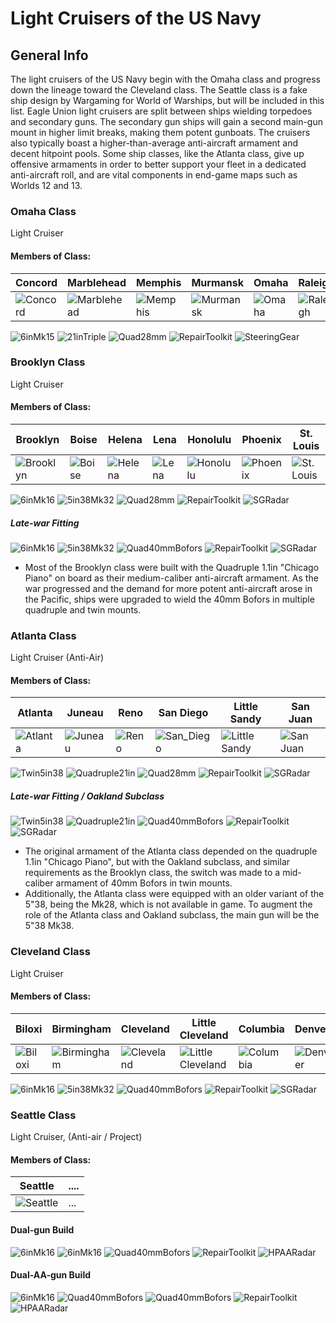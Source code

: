 # Light Cruisers of the US Navy

## General Info

The light cruisers of the US Navy begin with the Omaha class and progress down the lineage toward the Cleveland class. The Seattle class is a fake ship design by Wargaming for World of Warships, but will be included in this list. Eagle Union light cruisers are split between ships wielding torpedoes and secondary guns. The secondary gun ships will gain a second main-gun mount in higher limit breaks, making them potent gunboats. The cruisers also typically boast a higher-than-average anti-aircraft armament and decent hitpoint pools. Some ship classes, like the Atlanta class, give up offensive armaments in order to better support your fleet in a dedicated anti-aircraft roll, and are vital components in end-game maps such as Worlds 12 and 13.

### Omaha Class

Light Cruiser <br/>

#### Members of Class: <br/>
Concord | Marblehead | Memphis | Murmansk | Omaha | Raleigh | Richmond
| ----- | ----- | ----- | ----- | ----- | ----- | ----- |
![Concord](/Icons/Ship/EagleUnion/Concord.png) | ![Marblehead](/Icons/Ship/EagleUnion/Marblehead.png) | ![Memphis](/Icons/Ship/EagleUnion/Memphis.png) | ![Murmansk](/Icons/Ship/EagleUnion/Murmansk.png) | ![Omaha](/Icons/Ship/EagleUnion/Omaha.png) | ![Raleigh](/Icons/Ship/EagleUnion/Raleigh.png) | ![Richmond](/Icons/Ship/EagleUnion/Richmond.png)

![6inMk15](/Icons/Equipment/Guns/CL/Twin6inMk15.png)
![21inTriple](/Icons/Equipment/Torpedo/Surface/21inTripleUSN.png)
![Quad28mm](/Icons/Equipment/AA/Quad1in.png)
![RepairToolkit](/Icons/Equipment/Auxiliary/RepairToolkit.png)
![SteeringGear](/Icons/Equipment/Auxiliary/SteeringGear.png) <br/>

### Brooklyn Class

Light Cruiser <br/>

#### Members of Class: <br/>
Brooklyn | Boise | Helena | Lena | Honolulu | Phoenix | St. Louis
| ----- | ----- | ----- | ----- | ----- | ----- | ----- |
![Brooklyn](/Icons/Ship/EagleUnion/Brooklyn.png) | ![Boise](/Icons/Ship/EagleUnion/Boise.png) | ![Helena](/Icons/Ship/EagleUnion/Helena.png) | ![Lena](/Icons/Ship/EagleUnion/Lena.png) | ![Honolulu](/Icons/Ship/EagleUnion/Honolulu.png) | ![Phoenix](/Icons/Ship/EagleUnion/Phoenix.png) | ![St. Louis](/Icons/Ship/EagleUnion/StLouis.png)

![6inMk16](/Icons/Equipment/Guns/CL/Triple6inMk16Mod1.png)
![5in38Mk32](/Icons/Equipment/Guns/DD/5in38Mk32.png)
![Quad28mm](/Icons/Equipment/AA/Quad1in.png)
![RepairToolkit](/Icons/Equipment/Auxiliary/RepairToolkit.png)
![SGRadar](/Icons/Equipment/Auxiliary/SGRadar.png) <br/>

##### Late-war Fitting  <br/>

![6inMk16](/Icons/Equipment/Guns/CL/Triple6inMk16Mod1.png)
![5in38Mk32](/Icons/Equipment/Guns/DD/5in38Mk32.png)
![Quad40mmBofors](/Icons/Equipment/AA/Quad40mmUSN.png)
![RepairToolkit](/Icons/Equipment/Auxiliary/RepairToolkit.png)
![SGRadar](/Icons/Equipment/Auxiliary/SGRadar.png) <br/>

* Most of the Brooklyn class were built with the Quadruple 1.1in "Chicago Piano" on board as their medium-caliber anti-aircraft armament. As the war progressed and the demand for more potent anti-aircraft arose in the Pacific, ships were upgraded to wield the 40mm Bofors in multiple quadruple and twin mounts.

### Atlanta Class

Light Cruiser (Anti-Air) <br/>

#### Members of Class: <br/>
Atlanta | Juneau | Reno | San Diego | Little Sandy | San Juan
| ----- | ----- | ----- | ----- | ----- | ----- |
![Atlanta](/Icons/Ship/EagleUnion/Atlanta.png) | ![Juneau](/Icons/Ship/EagleUnion/Juneau.png) | ![Reno](/Icons/Ship/EagleUnion/Reno.png) | ![San_Diego](/Icons/Ship/EagleUnion/San_Diego.png) | ![Little Sandy](/Icons/Ship/EagleUnion/Sandy_Chan.png) | ![San Juan](/Icons/Ship/EagleUnion/San_Juan.png)

![Twin5in38](/Icons/Equipment/Guns/DD/Twin5in38.png)
![Quadruple21in](/Icons/Equipment/Torpedo/Surface/21inQuadrupleUSN.png)
![Quad28mm](/Icons/Equipment/AA/Quad1in.png)
![RepairToolkit](/Icons/Equipment/Auxiliary/RepairToolkit.png)
![SGRadar](/Icons/Equipment/Auxiliary/AirRadar.png) <br/>

##### Late-war Fitting / Oakland Subclass <br/>

![Twin5in38](/Icons/Equipment/Guns/DD/Twin5in38.png)
![Quadruple21in](/Icons/Equipment/Torpedo/Surface/21inQuadrupleUSN.png)
![Quad40mmBofors](/Icons/Equipment/AA/Twin40mmUSN.png)
![RepairToolkit](/Icons/Equipment/Auxiliary/RepairToolkit.png)
![SGRadar](/Icons/Equipment/Auxiliary/AirRadar.png) <br/>

* The original armament of the Atlanta class depended on the quadruple 1.1in "Chicago Piano", but with the Oakland subclass, and similar requirements as the Brooklyn class, the switch was made to a mid-caliber armament of 40mm Bofors in twin mounts.
* Additionally, the Atlanta class were equipped with an older variant of the 5"38, being the Mk28, which is not available in game. To augment the role of the Atlanta class and Oakland subclass, the main gun will be the 5"38 Mk38.

### Cleveland Class

Light Cruiser <br/>

#### Members of Class: <br/>
Biloxi | Birmingham | Cleveland | Little Cleveland | Columbia | Denver | Montpelier
| ----- | ----- | ----- | ----- | ----- | ----- | ----- |
![Biloxi](/Icons/Ship/EagleUnion/Biloxi.png) | ![Birmingham](/Icons/Ship/EagleUnion/Birmingham.png) | ![Cleveland](/Icons/Ship/EagleUnion/Cleveland.png) | ![Little Cleveland](/Icons/Ship/EagleUnion/Cleveland_Chan.png) | ![Columbia](/Icons/Ship/EagleUnion/Columbia.png) | ![Denver](/Icons/Ship/EagleUnion/Denver.png) | ![Montpelier](/Icons/Ship/EagleUnion/Montpelier.png) <br/>

![6inMk16](/Icons/Equipment/Guns/CL/Triple6inMk16Mod1.png)
![5in38Mk32](/Icons/Equipment/Guns/DD/5in38Mk32.png)
![Quad40mmBofors](/Icons/Equipment/AA/Quad40mmUSN.png)
![RepairToolkit](/Icons/Equipment/Auxiliary/RepairToolkit.png)
![SGRadar](/Icons/Equipment/Auxiliary/SGRadar.png) <br/>

### Seattle Class

Light Cruiser, (Anti-air / Project)

#### Members of Class: <br/>
Seattle | ....
| ----- | ----- |
![Seattle](/Icons/Ship/EagleUnion/Seattle.png) |      ...        <br/>

#### Dual-gun Build

![6inMk16](/Icons/Equipment/Guns/CL/Triple6inMk17.png)
![6inMk16](/Icons/Equipment/Guns/CL/Triple6inMk17.png)
![Quad40mmBofors](/Icons/Equipment/AA/Quad40mmUSN.png)
![RepairToolkit](/Icons/Equipment/Auxiliary/RepairToolkit.png)
![HPAARadar](/Icons/Equipment/Auxiliary/HPAARadar.png) <br/>

#### Dual-AA-gun Build

![6inMk16](/Icons/Equipment/Guns/CL/Triple6inMk17.png)
![Quad40mmBofors](/Icons/Equipment/AA/20mmOerlikonMk2.png)
![Quad40mmBofors](/Icons/Equipment/AA/Quad40mmUSN.png)
![RepairToolkit](/Icons/Equipment/Auxiliary/RepairToolkit.png)
![HPAARadar](/Icons/Equipment/Auxiliary/HPAARadar.png) <br/>